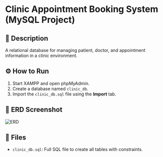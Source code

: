 

#  Clinic Appointment Booking System (MySQL Project)


## 📌 Description
A relational database for managing patient, doctor, and appointment information in a clinic environment.

## ⚙️ How to Run

1. Start XAMPP and open phpMyAdmin.
2. Create a database named `clinic_db`.
3. Import the `clinic_db.sql` file using the **Import** tab.

## 🧠 ERD Screenshot

![ERD](images/clinic_erd.png)

## 📁 Files

- `clinic_db.sql`: Full SQL file to create all tables with constraints.



